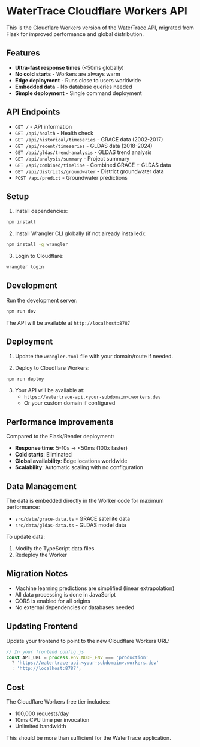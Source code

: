 # WaterTrace Cloudflare Workers API

This is the Cloudflare Workers version of the WaterTrace API, migrated from Flask for improved performance and global distribution.

## Features

- **Ultra-fast response times** (<50ms globally)
- **No cold starts** - Workers are always warm
- **Edge deployment** - Runs close to users worldwide
- **Embedded data** - No database queries needed
- **Simple deployment** - Single command deployment

## API Endpoints

- `GET /` - API information
- `GET /api/health` - Health check
- `GET /api/historical/timeseries` - GRACE data (2002-2017)
- `GET /api/recent/timeseries` - GLDAS data (2018-2024)
- `GET /api/gldas/trend-analysis` - GLDAS trend analysis
- `GET /api/analysis/summary` - Project summary
- `GET /api/combined/timeline` - Combined GRACE + GLDAS data
- `GET /api/districts/groundwater` - District groundwater data
- `POST /api/predict` - Groundwater predictions

## Setup

1. Install dependencies:
```bash
npm install
```

2. Install Wrangler CLI globally (if not already installed):
```bash
npm install -g wrangler
```

3. Login to Cloudflare:
```bash
wrangler login
```

## Development

Run the development server:
```bash
npm run dev
```

The API will be available at `http://localhost:8787`

## Deployment

1. Update the `wrangler.toml` file with your domain/route if needed.

2. Deploy to Cloudflare Workers:
```bash
npm run deploy
```

3. Your API will be available at:
   - `https://watertrace-api.<your-subdomain>.workers.dev`
   - Or your custom domain if configured

## Performance Improvements

Compared to the Flask/Render deployment:
- **Response time**: 5-10s → <50ms (100x faster)
- **Cold starts**: Eliminated
- **Global availability**: Edge locations worldwide
- **Scalability**: Automatic scaling with no configuration

## Data Management

The data is embedded directly in the Worker code for maximum performance:
- `src/data/grace-data.ts` - GRACE satellite data
- `src/data/gldas-data.ts` - GLDAS model data

To update data:
1. Modify the TypeScript data files
2. Redeploy the Worker

## Migration Notes

- Machine learning predictions are simplified (linear extrapolation)
- All data processing is done in JavaScript
- CORS is enabled for all origins
- No external dependencies or databases needed

## Updating Frontend

Update your frontend to point to the new Cloudflare Workers URL:

```javascript
// In your frontend config.js
const API_URL = process.env.NODE_ENV === 'production' 
  ? 'https://watertrace-api.<your-subdomain>.workers.dev'
  : 'http://localhost:8787';
```

## Cost

The Cloudflare Workers free tier includes:
- 100,000 requests/day
- 10ms CPU time per invocation
- Unlimited bandwidth

This should be more than sufficient for the WaterTrace application.